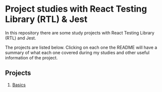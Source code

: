 # Project studies with React Testing Library (RTL) & Jest

In this repository there are some study projects with React Testing Library (RTL) and Jest.

The projects are listed below. Clicking on each one the README will have a summary of what each one covered during my studies and other useful information of the project.

## Projects

1. [Basics](/00_Instalacao_Dotnet "Basics")